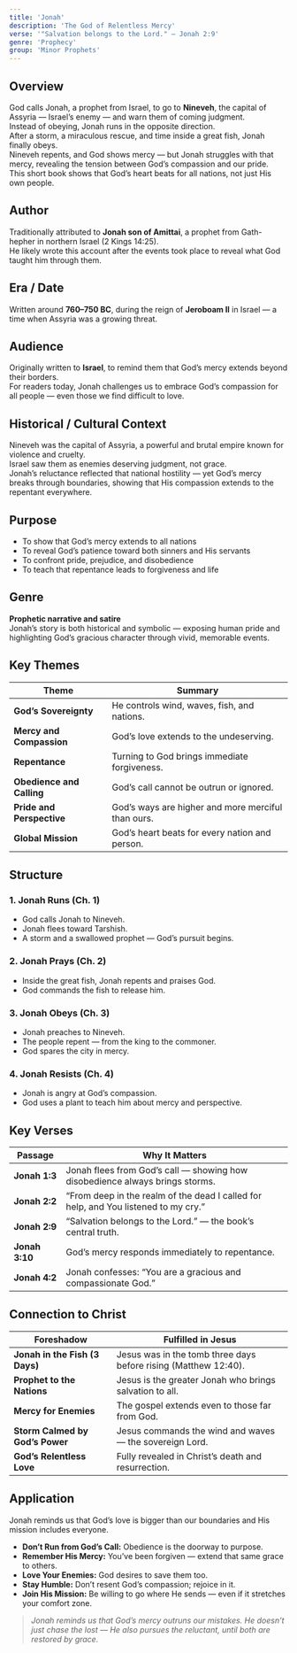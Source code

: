 ```yaml
---
title: 'Jonah'
description: 'The God of Relentless Mercy'
verse: '"Salvation belongs to the Lord." — Jonah 2:9'
genre: 'Prophecy'
group: 'Minor Prophets'
---
```


## Overview  
God calls Jonah, a prophet from Israel, to go to **Nineveh**, the capital of Assyria — Israel’s enemy — and warn them of coming judgment.  
Instead of obeying, Jonah runs in the opposite direction.  
After a storm, a miraculous rescue, and time inside a great fish, Jonah finally obeys.  
Nineveh repents, and God shows mercy — but Jonah struggles with that mercy, revealing the tension between God’s compassion and our pride.  
This short book shows that God’s heart beats for all nations, not just His own people.

## Author  
Traditionally attributed to **Jonah son of Amittai**, a prophet from Gath-hepher in northern Israel (2 Kings 14:25).  
He likely wrote this account after the events took place to reveal what God taught him through them.

## Era / Date  
Written around **760–750 BC**, during the reign of **Jeroboam II** in Israel — a time when Assyria was a growing threat.

## Audience  
Originally written to **Israel**, to remind them that God’s mercy extends beyond their borders.  
For readers today, Jonah challenges us to embrace God’s compassion for all people — even those we find difficult to love.

## Historical / Cultural Context  
Nineveh was the capital of Assyria, a powerful and brutal empire known for violence and cruelty.  
Israel saw them as enemies deserving judgment, not grace.  
Jonah’s reluctance reflected that national hostility — yet God’s mercy breaks through boundaries, showing that His compassion extends to the repentant everywhere.

## Purpose  
- To show that God’s mercy extends to all nations  
- To reveal God’s patience toward both sinners and His servants  
- To confront pride, prejudice, and disobedience  
- To teach that repentance leads to forgiveness and life  

## Genre  
**Prophetic narrative and satire**  
Jonah’s story is both historical and symbolic — exposing human pride and highlighting God’s gracious character through vivid, memorable events.

## Key Themes  

| Theme | Summary |
|-------|----------|
| **God’s Sovereignty** | He controls wind, waves, fish, and nations. |
| **Mercy and Compassion** | God’s love extends to the undeserving. |
| **Repentance** | Turning to God brings immediate forgiveness. |
| **Obedience and Calling** | God’s call cannot be outrun or ignored. |
| **Pride and Perspective** | God’s ways are higher and more merciful than ours. |
| **Global Mission** | God’s heart beats for every nation and person. |

## Structure  

### 1. Jonah Runs (Ch. 1)
- God calls Jonah to Nineveh.  
- Jonah flees toward Tarshish.  
- A storm and a swallowed prophet — God’s pursuit begins.  

### 2. Jonah Prays (Ch. 2)
- Inside the great fish, Jonah repents and praises God.  
- God commands the fish to release him.  

### 3. Jonah Obeys (Ch. 3)
- Jonah preaches to Nineveh.  
- The people repent — from the king to the commoner.  
- God spares the city in mercy.  

### 4. Jonah Resists (Ch. 4)
- Jonah is angry at God’s compassion.  
- God uses a plant to teach him about mercy and perspective.  

## Key Verses  

| Passage | Why It Matters |
|----------|----------------|
| **Jonah 1:3** | Jonah flees from God’s call — showing how disobedience always brings storms. |
| **Jonah 2:2** | “From deep in the realm of the dead I called for help, and You listened to my cry.” |
| **Jonah 2:9** | “Salvation belongs to the Lord.” — the book’s central truth. |
| **Jonah 3:10** | God’s mercy responds immediately to repentance. |
| **Jonah 4:2** | Jonah confesses: “You are a gracious and compassionate God.” |

## Connection to Christ  

| Foreshadow | Fulfilled in Jesus |
|-------------|-------------------|
| **Jonah in the Fish (3 Days)** | Jesus was in the tomb three days before rising (Matthew 12:40). |
| **Prophet to the Nations** | Jesus is the greater Jonah who brings salvation to all. |
| **Mercy for Enemies** | The gospel extends even to those far from God. |
| **Storm Calmed by God’s Power** | Jesus commands the wind and waves — the sovereign Lord. |
| **God’s Relentless Love** | Fully revealed in Christ’s death and resurrection. |

## Application  
Jonah reminds us that God’s love is bigger than our boundaries and His mission includes everyone.  
- **Don’t Run from God’s Call:** Obedience is the doorway to purpose.  
- **Remember His Mercy:** You’ve been forgiven — extend that same grace to others.  
- **Love Your Enemies:** God desires to save them too.  
- **Stay Humble:** Don’t resent God’s compassion; rejoice in it.  
- **Join His Mission:** Be willing to go where He sends — even if it stretches your comfort zone.  

> *Jonah reminds us that God’s mercy outruns our mistakes. He doesn’t just chase the lost — He also pursues the reluctant, until both are restored by grace.*

